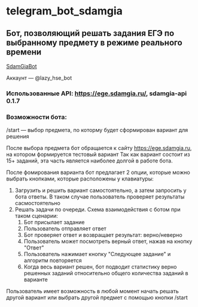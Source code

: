 # telegram_bot_sdamgia
## Бот, позволяющий решать задания ЕГЭ по выбранному предмету в режиме реального времени
[SdamGiaBot](https://t.me/lazy_hse_bot)

Аккаунт — @lazy_hse_bot
### Использованные API: https://ege.sdamgia.ru/, sdamgia-api 0.1.7

### Возможности бота:
/start — выбор предмета, по которму будет сформирован вариант для решения

После выбора предмета бот обращается к сайту https://ege.sdamgia.ru, на котором формируется тестовый вариант
Так как вариант состоит из 15+ заданий, эта часть является наиболее долгой в работе бота. 

После фомирования варианта бот предлагает 2 опции, которые можно выбрать кнопками, которые расположены у клавиатуры:
  1. Загрузить и решить вариант самостоятельно, а затем запросить у бота ответы. В таком случае пользователь проверяет результаты сасмостоятельно
  2. Решать задачи по очереди. Схема взаимодействия с ботом при таком сценарии:
        1. Бот присылает задание
        2. Пользователь отправляет ответ
        3. Бот проверяет ответ и возвращает результат: верно/неверно
        4. Пользователь может посмотреть верный ответ, нажав на кнопку "Ответ"
        5. Пользователь нажимает кнопку "Следующее задание" и алгоритм повторяется
        6. Когда весь вариант решен, бот подводит статистику верно решенных заданий относительно общего количества заданий в варианте
 
 Пользователь имеет возможность в любой момент начать решать другой вариант или выбрать другой предмет с помощью кнопки /start 
